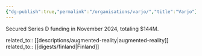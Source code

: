 ```yaml
---
{"dg-publish":true,"permalink":"/organisations/varjo/","title":"Varjo"}
---
```



Secured Series D funding in November 2024, totaling $144M.

related_to:: [[descriptions/augmented-reality\|augmented-reality]]
related_to:: [[digests/finland\|Finland]]
